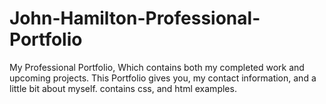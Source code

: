 # John-Hamilton-Professional-Portfolio
My Professional Portfolio, Which contains both my completed work and upcoming projects.
This Portfolio gives you, my contact information, and a little bit about myself.
contains css, and html examples.
